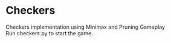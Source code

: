 # Checkers
Checkers implementation using Minimax and  Pruning Gameplay    
Run checkers.py to start the game.
